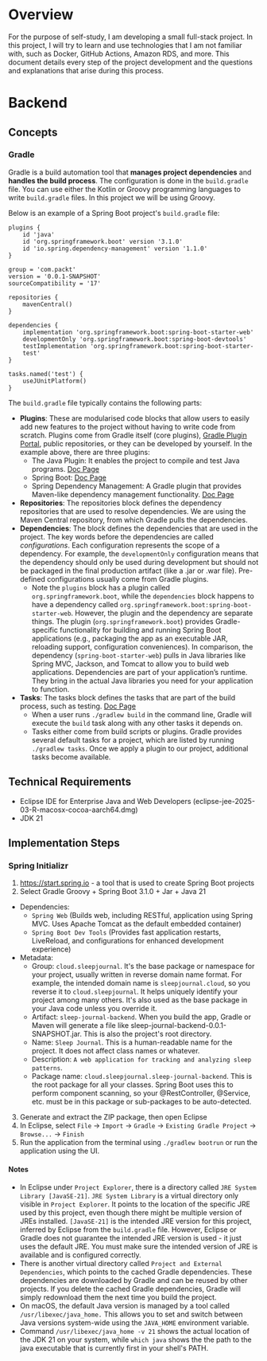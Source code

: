 
# Overview
For the purpose of self-study, I am developing a small full-stack project. In this project, I will try to learn and use technologies that I am not familiar with, such as Docker, GitHub Actions, Amazon RDS, and more. This document details every step of the project development and the questions and explanations that arise during this process.

# Backend
## Concepts
### Gradle
Gradle is a build automation tool that **manages project dependencies** and **handles the build process**. The configuration is done in the `build.gradle` file. You can use either the Kotlin or Groovy programming languages to write `build.gradle` files. In this project we will be using Groovy.

Below is an example of a Spring Boot project's `build.gradle` file:
```
plugins {  
    id 'java'
    id 'org.springframework.boot' version '3.1.0'
    id 'io.spring.dependency-management' version '1.1.0'
}

group = 'com.packt'
version = '0.0.1-SNAPSHOT'
sourceCompatibility = '17'

repositories {
    mavenCentral()
}

dependencies {
    implementation 'org.springframework.boot:spring-boot-starter-web'
    developmentOnly 'org.springframework.boot:spring-boot-devtools'
    testImplementation 'org.springframework.boot:spring-boot-starter-
    test'
}

tasks.named('test') {
    useJUnitPlatform()
}
```

The `build.gradle` file typically contains the following parts:
- **Plugins**: These are modularised code blocks that allow users to easily add new features to the project without having to write code from scratch. Plugins come from Gradle itself (core plugins), [Gradle Plugin Portal](https://plugins.gradle.org), public repositories, or they can be developed by yourself. In the example above, there are three plugins:
  - The Java Plugin: It enables the project to compile and test Java programs. [Doc Page](https://docs.gradle.org/current/userguide/java_plugin.html)
  - Spring Boot: [Doc Page](https://plugins.gradle.org/plugin/org.springframework.boot)
  - Spring Dependency Management: A Gradle plugin that provides Maven-like dependency management functionality. [Doc Page](https://plugins.gradle.org/plugin/io.spring.dependency-management)
- **Repositories**: The repositories block defines the dependency repositories that are used to resolve dependencies. We are using the Maven Central repository, from which Gradle pulls the dependencies.
- **Dependencies**: The block defines the dependencies that are used in the project. The key words before the dependencies are called *configurations*. Each configuration represents the scope of a dependency. For example, the `developmentOnly` configuration means that the dependency should only be used during development but should not be packaged in the final production artifact (like a .jar or .war file). Pre-defined configurations usually come from Gradle plugins. 
  - Note the `plugins` block has a plugin called `org.springframework.boot`, while the `dependencies` block happens to have a dependency called `org.springframework.boot:spring-boot-starter-web`. However, the plugin and the dependency are separate things. The plugin (`org.springframework.boot`) provides Gradle-specific functionality for building and running Spring Boot applications (e.g., packaging the app as an executable JAR, reloading support, configuration conveniences). In comparison, the dependency (`spring-boot-starter-web`) pulls in Java libraries like Spring MVC, Jackson, and Tomcat to allow you to build web applications. Dependencies are part of your application’s runtime. They bring in the actual Java libraries you need for your application to function.
- **Tasks**: The tasks block defines the tasks that are part of the build process, such as testing. [Doc Page](https://docs.gradle.org/current/userguide/tutorial_using_tasks.html)
  - When a user runs `./gradlew build` in the command line, Gradle will execute the `build` task along with any other tasks it depends on.
  - Tasks either come from build scripts or plugins. Gradle provides several default tasks for a project, which are listed by running `./gradlew tasks`. Once we apply a plugin to our project, additional tasks become available.

## Technical Requirements
- Eclipse IDE for Enterprise Java and Web Developers (eclipse-jee-2025-03-R-macosx-cocoa-aarch64.dmg)
- JDK 21

## Implementation Steps
### Spring Initializr
1. https://start.spring.io - a tool that is used to create Spring Boot projects
2. Select Gradle Groovy + Spring Boot 3.1.0 + Jar + Java 21
  - Dependencies:
    - `Spring Web` (Builds web, including RESTful, application using Spring MVC. Uses Apache Tomcat as the default embedded container)
    - `Spring Boot Dev Tools` (Provides fast application restarts, LiveReload, and configurations for enhanced development experience)
  - Metadata:
    - Group: `cloud.sleepjournal`. It's the base package or namespace for your project, usually written in reverse domain name format. For example, the intended domain name is `sleepjournal.cloud`, so you reverse it to `cloud.sleepjournal`. It helps uniquely identify your project among many others. It's also used as the base package in your Java code unless you override it.
    - Artifact: `sleep-journal-backend`. When you build the app, Gradle or Maven will generate a file like sleep-journal-backend-0.0.1-SNAPSHOT.jar. This is also the project's root directory.
    - Name: `Sleep Journal`. This is a human-readable name for the project. It does not affect class names or whatever.
    - Description: `A web application for tracking and analyzing sleep patterns`.
    - Package name: `cloud.sleepjournal.sleep-journal-backend`. This is the root package for all your classes. Spring Boot uses this to perform component scanning, so your @RestController, @Service, etc. must be in this package or sub-packages to be auto-detected.
3. Generate and extract the ZIP package, then open Eclipse
4. In Eclipse, select `File` -> `Import` -> `Gradle` -> `Existing Gradle Project` -> `Browse...` -> `Finish`
5. Run the application from the terminal using `./gradlew bootrun` or run the application using the UI.

#### Notes
- In Eclipse under `Project Explorer`, there is a directory called `JRE System Library [JavaSE-21]`. `JRE System Library` is a virtual directory only visible in `Project Explorer`. It points to the location of the specific JRE used by this project, even though there might be multiple version of JREs installed. `[JavaSE-21]` is the intended JRE version for this project, inferred by Eclipse from the `build.gradle` file. However, Eclipse or Gradle does not guarantee the intended JRE version is used - it just uses the default JRE. You must make sure the intended version of JRE is available and is configured correctly.
- There is another virtual directory called `Project and External Dependencies`, which points to the cached Gradle dependencies. These dependencies are downloaded by Gradle and can be reused by other projects. If you delete the cached Gradle dependencies, Gradle will simply redownload them the next time you build the project.
- On macOS, the default Java version is managed by a tool called `/usr/libexec/java_home.` This allows you to set and switch between Java versions system-wide using the `JAVA_HOME` environment variable.
- Command `/usr/libexec/java_home -v 21` shows the actual location of the JDK 21 on your system, while `which java` shows the the path to the java executable that is currently first in your shell's PATH.